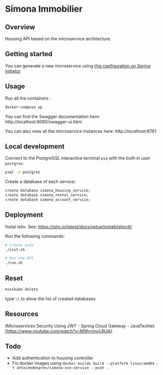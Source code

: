 # Simona Immobilier

## Overview

Housing API based on the microservice architecture.

## Getting started

You can generate a new microservice using [this configuration on Spring initializr](https://start.spring.io/#!type=maven-project&language=java&platformVersion=2.7.10&packaging=jar&jvmVersion=11&groupId=com.simonaimmobilier.rental&artifactId=rental-service&name=rental-service&description=Rental%20service&packageName=com.simona.rental&dependencies=web,data-jpa,postgresql)

## Usage

Run all the containers :

```bash
docker-compose up
```

You can find the Swagger documentation here: http://localhost:8080/swagger-ui.html

You can also view all the microservice instances here: http://localhost:8761

## Local development

Connect to the PostgreSQL interactive terminal `psq` with the built-in user `postgres`:

```bash
psql -U postgres
```

Create a database of each service:

```bash
create database simona_housing_service;
create database simona_rental_service;
create database simona_account_service;
```

## Deployment

Instal Istio. See: https://istio.io/latest/docs/setup/install/istioctl/

Run the following commands:

```bash
# Create pods
./init.sh

# Run the API
./run.sh
```

## Reset

```bash
minikube delete
```

type `\l` to show the list of created databases.

## Resources

(Microservices Security Using JWT - Spring Cloud Gateway - JavaTechie)[https://www.youtube.com/watch?v=MWvnmyLRUik]

## Todo

- Add authentication to housing controller
- Fix docker images using `docker buildx build --platform linux/amd64 -t antoinedespres/simona-xxx-service --push .`

